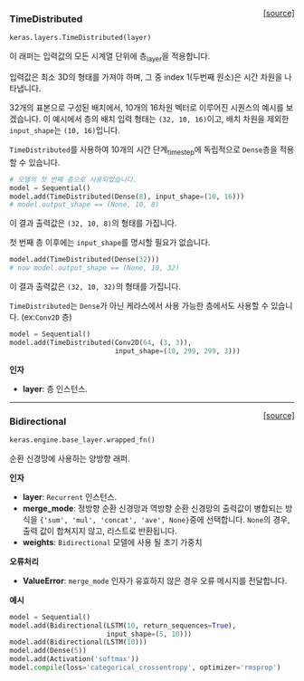 <span style="float:right;">[[source]](https://github.com/keras-team/keras/blob/master/keras/layers/wrappers.py#L116)</span>
### TimeDistributed

```python
keras.layers.TimeDistributed(layer)
```

이 래퍼는 입력값의 모든 시계열 단위에 층<sub>layer</sub>을 적용합니다. 

입력값은 최소 3D의 형태를 가져야 하며, 그 중 index 1(두번째 원소)은 시간 차원을 나타냅니다.

32개의 표본으로 구성된 배치에서, 10개의 16차원 벡터로 이루어진 시퀀스의 예시를 보겠습니다.
이 예시에서 층의 배치 입력 형태는 `(32, 10, 16)`이고,
배치 차원을 제외한 `input_shape`는 `(10, 16)`입니다.

`TimeDistributed`를 사용하여 10개의 시간 단계<sub>timestep</sub>에 독립적으로 `Dense`층을 적용할 수 있습니다.

```python
# 모델의 첫 번째 층으로 사용되었습니다.
model = Sequential()
model.add(TimeDistributed(Dense(8), input_shape=(10, 16)))
# model.output_shape == (None, 10, 8)
```

이 결과 출력값은 `(32, 10, 8)`의 형태를 가집니다.

첫 번째 층 이후에는 `input_shape`를 명시할 필요가 없습니다.

```python
model.add(TimeDistributed(Dense(32)))
# now model.output_shape == (None, 10, 32)
```

이 결과 출력값은 `(32, 10, 32)`의 형태를 가집니다.

`TimeDistributed`는 `Dense`가 아닌 케라스에서 사용 가능한 층에서도 사용할 수 있습니다.
(ex:`Conv2D` 층)

```python
model = Sequential()
model.add(TimeDistributed(Conv2D(64, (3, 3)),
                          input_shape=(10, 299, 299, 3)))
```

__인자__

- __layer__: 층 인스턴스.
    
----

<span style="float:right;">[[source]](https://github.com/keras-team/keras/blob/master/keras/layers/wrappers.py#L335)</span>
### Bidirectional

```python
keras.engine.base_layer.wrapped_fn()
```

순환 신경망에 사용하는 양방향 래퍼.

__인자__

- __layer__: `Recurrent` 인스턴스.
- __merge_mode__: 정방향 순환 신경망과
    역방향 순환 신경망의 출력값이 병합되는 방식을 `{'sum', 'mul', 'concat', 'ave', None}`중에 선택합니다.
    `None`의 경우, 출력 값이 합쳐지지 않고, 리스트로 반환됩니다.
- __weights__: `Bidirectional` 모델에 사용 될 초기 가중치

__오류처리__

- __ValueError__: `merge_mode` 인자가 유효하지 않은 경우 오류 메시지를 전달합니다.

__예시__

```python
model = Sequential()
model.add(Bidirectional(LSTM(10, return_sequences=True),
                        input_shape=(5, 10)))
model.add(Bidirectional(LSTM(10)))
model.add(Dense(5))
model.add(Activation('softmax'))
model.compile(loss='categorical_crossentropy', optimizer='rmsprop')
```
